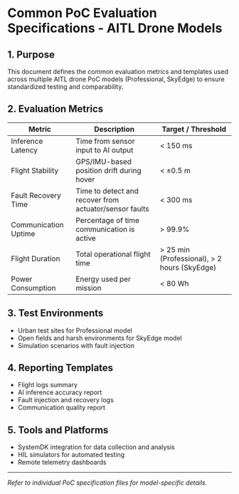 # Common PoC Evaluation Specifications - AITL Drone Models

## 1. Purpose

This document defines the common evaluation metrics and templates used across multiple AITL drone PoC models (Professional, SkyEdge) to ensure standardized testing and comparability.

## 2. Evaluation Metrics

| Metric                     | Description                                    | Target / Threshold            |
|----------------------------|------------------------------------------------|------------------------------|
| Inference Latency          | Time from sensor input to AI output             | < 150 ms                     |
| Flight Stability           | GPS/IMU-based position drift during hover       | < ±0.5 m                     |
| Fault Recovery Time        | Time to detect and recover from actuator/sensor faults | < 300 ms                     |
| Communication Uptime       | Percentage of time communication is active      | > 99.9%                      |
| Flight Duration            | Total operational flight time                    | > 25 min (Professional), > 2 hours (SkyEdge) |
| Power Consumption          | Energy used per mission                           | < 80 Wh                      |

## 3. Test Environments

- Urban test sites for Professional model
- Open fields and harsh environments for SkyEdge model
- Simulation scenarios with fault injection

## 4. Reporting Templates

- Flight logs summary
- AI inference accuracy report
- Fault injection and recovery logs
- Communication quality report

## 5. Tools and Platforms

- SystemDK integration for data collection and analysis
- HIL simulators for automated testing
- Remote telemetry dashboards

---

*Refer to individual PoC specification files for model-specific details.*
